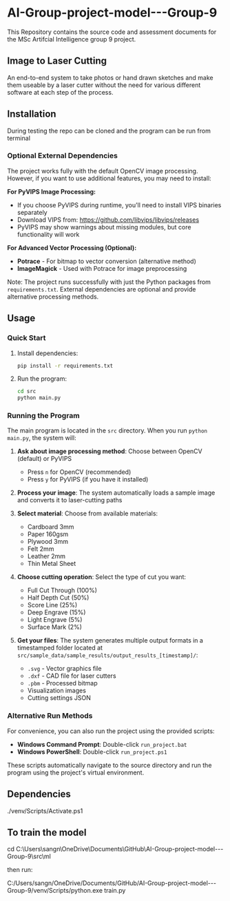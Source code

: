 # AI-Group-project-model---Group-9

This Repository contains the source code and assessment documents for the MSc Artifcial Intelligence group 9 project.

## Image to Laser Cutting

An end-to-end system to take photos or hand drawn sketches and make them useable by a laser cutter without the need for various different software at each step of the process.

## Installation

During testing the repo can be cloned and the program can be run from terminal

### Optional External Dependencies

The project works fully with the default OpenCV image processing. However, if you want to use additional features, you may need to install:

**For PyVIPS Image Processing:**
- If you choose PyVIPS during runtime, you'll need to install VIPS binaries separately
- Download VIPS from: https://github.com/libvips/libvips/releases
- PyVIPS may show warnings about missing modules, but core functionality will work

**For Advanced Vector Processing (Optional):**
- **Potrace** - For bitmap to vector conversion (alternative method)
- **ImageMagick** - Used with Potrace for image preprocessing

Note: The project runs successfully with just the Python packages from `requirements.txt`. External dependencies are optional and provide alternative processing methods.

## Usage

### Quick Start

1. Install dependencies:
   ```bash
   pip install -r requirements.txt
   ```

2. Run the program:
   ```bash
   cd src
   python main.py
   ```

### Running the Program

The main program is located in the `src` directory. When you run `python main.py`, the system will:

1. **Ask about image processing method**: Choose between OpenCV (default) or PyVIPS
   - Press `n` for OpenCV (recommended)
   - Press `y` for PyVIPS (if you have it installed)

2. **Process your image**: The system automatically loads a sample image and converts it to laser-cutting paths

3. **Select material**: Choose from available materials:
   - Cardboard 3mm
   - Paper 160gsm  
   - Plywood 3mm
   - Felt 2mm
   - Leather 2mm
   - Thin Metal Sheet

4. **Choose cutting operation**: Select the type of cut you want:
   - Full Cut Through (100%)
   - Half Depth Cut (50%)
   - Score Line (25%)
   - Deep Engrave (15%)
   - Light Engrave (5%)
   - Surface Mark (2%)

5. **Get your files**: The system generates multiple output formats in a timestamped folder located at `src/sample_data/sample_results/output_results_[timestamp]/`:
   - `.svg` - Vector graphics file
   - `.dxf` - CAD file for laser cutters
   - `.pbm` - Processed bitmap
   - Visualization images
   - Cutting settings JSON

### Alternative Run Methods

For convenience, you can also run the project using the provided scripts:

- **Windows Command Prompt**: Double-click `run_project.bat`
- **Windows PowerShell**: Double-click `run_project.ps1`

These scripts automatically navigate to the source directory and run the program using the project's virtual environment.

## Dependencies

./venv/Scripts/Activate.ps1


## To train the model
cd C:\Users\sangn\OneDrive\Documents\GitHub\AI-Group-project-model---Group-9\src\ml

then run:

C:/Users/sangn/OneDrive/Documents/GitHub/AI-Group-project-model---Group-9/venv/Scripts/python.exe train.py